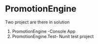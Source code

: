 # PromotionEngine

Two project  are there in solution 
1. PromotionEngine -Console App
2. PromotionEngine.Test- Nunit test project 

